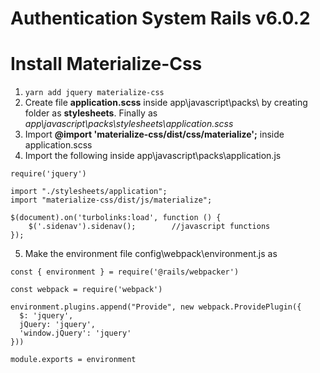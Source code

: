 # Authentication System Rails v6.0.2

# Install Materialize-Css

1. `yarn add jquery materialize-css`
2. Create file **application.scss** inside app\javascript\packs\ by creating folder as **stylesheets**. Finally as _app\javascript\packs\stylesheets\application.scss_
3. Import **@import 'materialize-css/dist/css/materialize';** inside application.scss
4. Import the following inside app\javascript\packs\application.js
```
require('jquery')

import "./stylesheets/application";
import "materialize-css/dist/js/materialize";

$(document).on('turbolinks:load', function () {
    $('.sidenav').sidenav();        //javascript functions
});
```
5. Make the environment file config\webpack\environment.js as
```
const { environment } = require('@rails/webpacker')

const webpack = require('webpack')

environment.plugins.append("Provide", new webpack.ProvidePlugin({
  $: 'jquery',
  jQuery: 'jquery',
  'window.jQuery': 'jquery'
}))

module.exports = environment
```